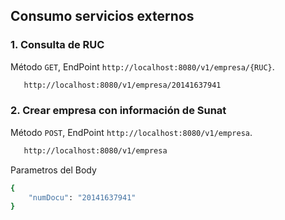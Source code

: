 <!-- ABOUT THE PROJECT -->
## Consumo servicios externos

###  1.  Consulta de RUC 
Método `GET`, EndPoint `http://localhost:8080/v1/empresa/{RUC}`.
```sh
   http://localhost:8080/v1/empresa/20141637941
```

###  2.  Crear empresa con información de Sunat 
Método `POST`, EndPoint `http://localhost:8080/v1/empresa`.
```sh
   http://localhost:8080/v1/empresa
```
Parametros del Body
```sh
{
    "numDocu": "20141637941"
}
```

